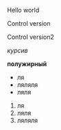 Hello world

Control version

Control version2 

*курсив*

**полужирный**

* ля
* ляляля
* ляля

1. ля
2. ляля
3. ляляля